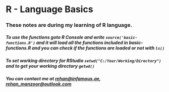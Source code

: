 # R - Language Basics


### These notes are during my learning of R language.

##### To use the functions goto R Console and write `source('basic-functions.R')` and it will load all the functions included in basic-functions.R and you can check if the functions are loaded or not with `ls()`

##### To set working directory for RStudio `setwd("C:/Your/Working/Directory")` and to get your working directory `getwd()`

##### You can contact me at rehan@infamous.ae, rehan_manzoor@outlook.com
